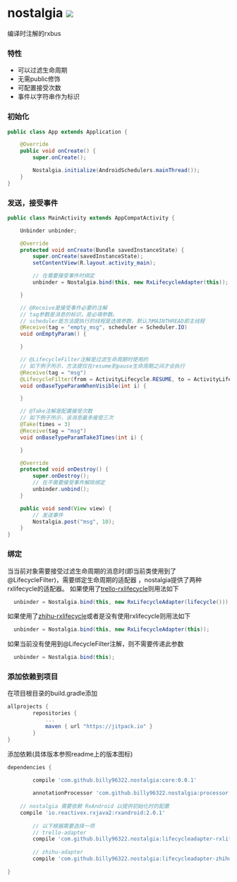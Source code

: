 # nostalgia [![](https://jitpack.io/v/billy96322/nostalgia.svg)](https://jitpack.io/#billy96322/nostalgia)

编译时注解的rxbus

### 特性

- 可以过滤生命周期
- 无需public修饰
- 可配置接受次数
- 事件以字符串作为标识

### 初始化
```Java
public class App extends Application {

    @Override
    public void onCreate() {
        super.onCreate();

        Nostalgia.initialize(AndroidSchedulers.mainThread());
    }
}
```

### 发送，接受事件
```Java
public class MainActivity extends AppCompatActivity {

    Unbinder unbinder;

    @Override
    protected void onCreate(Bundle savedInstanceState) {
        super.onCreate(savedInstanceState);
        setContentView(R.layout.activity_main);

        // 在需要接受事件时绑定
        unbinder = Nostalgia.bind(this, new RxLifecycleAdapter(this));

    }

    // @Receive是接受事件必要的注解
    // tag参数是消息的标识，是必填参数。
    // scheduler是方法提执行的线程是选填参数，默认为MAINTHREAD即主线程
    @Receive(tag = "empty_msg", scheduler = Scheduler.IO)
    void onEmptyParam() {

    }

    // @LifecycleFilter注解是过滤生命周期时使用的
    // 如下例子所示，方法提仅在resume到pause生命周期之间才会执行
    @Receive(tag = "msg")
    @LifecycleFilter(from = ActivityLifecycle.RESUME, to = ActivityLifecycle.PAUSE)
    void onBaseTypeParamWhenVisible(int i) {

    }

    // @Take注解是配置接受次数
    // 如下例子所示，该消息最多接受三次
    @Take(times = 3)
    @Receive(tag = "msg")
    void onBaseTypeParamTake3Times(int i) {

    }

    @Override
    protected void onDestroy() {
        super.onDestroy();
        // 在不需要接受事件解除绑定
        unbinder.unbind();
    }

    public void send(View view) {
        // 发送事件
        Nostalgia.post("msg", 10);
    }
}

```

### 绑定
当当前对象需要接受过滤生命周期的消息时(即当前类使用到了@LifecycleFilter)，需要绑定生命周期的适配器
，nostalgia提供了两种rxlifecycle的适配器。
如果使用了[trello-rxlifecycle](https://github.com/trello/RxLifecycle)则用法如下
```Java
  unbinder = Nostalgia.bind(this, new RxLifecycleAdapter(lifecycle()));
```
如果使用了[zhihu-rxlifecycle](https://github.com/zhihu/RxLifecycle)或者是没有使用rxlifecycle则用法如下
```Java
  unbinder = Nostalgia.bind(this, new RxLifecycleAdapter(this));
```
如果当前没有使用到@LifecycleFilter注解，则不需要传递此参数
```Java
  unbinder = Nostalgia.bind(this);
```

### 添加依赖到项目
在项目根目录的build.gradle添加
```gradle
allprojects {
		repositories {
			...
			maven { url "https://jitpack.io" }
		}
}
```

添加依赖(具体版本参照readme上的版本图标)
``` gradle
dependencies {

        compile 'com.github.billy96322.nostalgia:core:0.0.1'
        
        annotationProcessor 'com.github.billy96322.nostalgia:processor:0.0.1'
	
	// nostalgia 需要依赖 RxAndroid 以提供初始化时的配置
	compile 'io.reactivex.rxjava2:rxandroid:2.0.1'
        
        // 以下根据需要选择一项
        // trello-adapter
        compile 'com.github.billy96322.nostalgia:lifecycleadapter-rxlifecycle:0.0.1'
        
        // zhihu-adapter
        compile 'com.github.billy96322.nostalgia:lifecycleadapter-zhihu-rxlifecycle:0.0.1'
        
}
